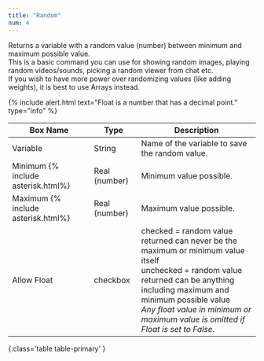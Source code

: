 ```yaml
---
title: "Random"
num: 4
---
```


Returns a variable with a random value (number) between minimum and maximum possible value.\
This is a basic command you can use for showing random images, playing random videos/sounds, picking a random viewer from chat etc.\
If you wish to have more power over randomizing values (like adding weights), it is best to use Arrays instead.

{% include alert.html text="Float is a number that has a decimal point." type="info" %}  

| Box Name | Type | Description | 
|-------|--------|--------
| Variable | String | Name of the variable to save the random value. |
| Minimum {% include asterisk.html%} | Real (number) | Minimum value possible.|
| Maximum {% include asterisk.html%}| Real (number) | Maximum value possible.
|Allow Float| checkbox| checked = random value returned can never be the maximum or minimum value itself <br/> unchecked = random value returned can be anything including maximum and minimum possible value <br/> *Any float value in minimum or maximum value is omitted if Float is set to False.*|
{:class='table table-primary' }









